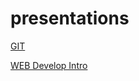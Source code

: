 presentations
=============

[GIT](https://rawgit.com/zmwebdev/presentations/master/git-presentation/index.html)

[WEB Develop Intro](https://rawgit.com/zmwebdev/presentations/master/webdevelop-intro/index.html)
